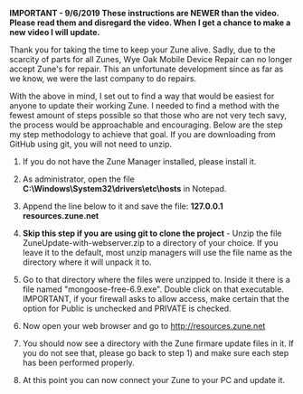  **IMPORTANT  - 9/6/2019 These instructions are NEWER than the video. Please read them and disregard the video. When I get a chance to make a new video I will update.**

Thank you for taking the time to keep your Zune alive. Sadly, due to the scarcity of parts for all Zunes, Wye Oak Mobile Device Repair can no longer accept Zune's for repair. This an unfortunate development since as far as we know, we were the last company to do repairs. 

With the above in mind, I set out to find a way that would be easiest for anyone to update their working Zune. I needed to find a method with the fewest amount of steps possible so that those who are not very tech savy, the process would be approachable and encouraging. Below are the step my step methodology to achieve that goal. If you are downloading from GitHub using git, you will not need to unzip.

1) If you do not have the Zune Manager installed, please install it. 
2) As administrator, open the file **C:\Windows\System32\drivers\etc\hosts** in Notepad.
3) Append the line below to it and save the file:
    **127.0.0.1 resources.zune.net**

4) **Skip this step if you are using git to clone the project** - Unzip the file ZuneUpdate-with-webserver.zip to a directory of your choice. If you leave it to the default, most unzip managers will use the file name as the directory where it will unpack it to. 

5) Go to that directory where the files were unzipped to. Inside it there is a file named "mongoose-free-6.9.exe". Double click on that executable. IMPORTANT, if your firewall asks to allow access, make certain that the option for Public is unchecked and PRIVATE is checked.

6) Now open your web browser and go to http://resources.zune.net 
7) You should now see a directory with the Zune firmare update files in it. If you do not see that, please go back to step 1) and make sure each step has been performed properly.
8) At this point you can now connect your Zune to your PC and update it. 